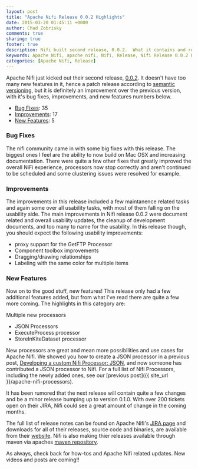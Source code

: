 ```yaml
---
layout: post
title: "Apache Nifi Release 0.0.2 Highlights"
date: 2015-03-20 01:45:11 +0000
author: Chad Zobrisky
comments: true
sharing: true
footer: true
description: Nifi built second release, 0.0.2.  What it contains and release highlights.
keywords: Apache Nifi, apache nifi, Nifi, Release, Nifi Release 0.0.2 Highlights, Release Highlights
categories: [Apache Nifi, Release]
---
```


Apache Nifi just kicked out their second release, [0.0.2](https://nifi.incubator.apache.org/downloads/).  It doesn't have too many new features in it, hence a patch release according to [semantic versioning](http://semver.org), but it is definitely an improvement over the previous version, with it's bug fixes, improvements, and new features numbers below.

* [Bug Fixes](#bugfixes):		35
* [Improvements](#improvements):		17
* [New Features](#new-features):		5

<!--more-->
### <a name="bugfixes"></a>Bug Fixes
The nifi community came in with some big fixes with this release.  The biggest ones I feel are the ability to now build on Mac OSX and increasing documentation.  There were quite a few other fixes that greatly improved the overall NiFi experience, processors now stop correctly and aren't continued to be scheduled and some clustering issues were resolved for example.

### <a name="improvements"></a>Improvements
The improvements in this release included a few maintanence related tasks and again some over all usability tasks, with most of them falling on the usability side.  The main improvements in Nifi release 0.0.2 were document related and overall usability updates, the cleanup of development documents, and too many to name for the usability.  In this release though, you should expect the following usability improvements:

* proxy support for the GetFTP Processor
* Component toolbox improvements
* Dragging/drawing relationships
* Labeling with the same color for multiple items

### <a name="new-features"></a>New Features
Now on to the good stuff, new features!  This release only had a few additional features added, but from what I've read there are quite a few more coming.  The highlights in this category are:

Multiple new processors
* JSON Processors
* ExecuteProcess processor
* StoreInKiteDataset processor
 
New processors are great and mean more possibilities and use cases for Apache Nifi.  We showed you how to create a JSON processor in a previous post, [Developing a custom Nifi Processor: JSON]({{site_url}}/developing-a-custom-apache-nifi-processor-json), and now someone has contributed a JSON processor to Nifi.  For a full list of Nifi Processors, including the newly added ones, see our [previous post]({{ site_url }}/apache-nifi-processors).

It has been rumored that the next release will contain quite a few changes and be a minor release bumping up to version 0.1.0.  With over 200 tickets open on their JIRA, Nifi could see a great amount of change in the coming months.

The full list of release notes can be found on Apache Nifi's [JIRA page](https://issues.apache.org/jira/secure/ReleaseNote.jspa?projectId=12316020&version=12329373) and downloads for all of their releases, source code and binaries, are available from their [website](http://nifi.incubator.apache.org/downloads/).  Nifi is also making thier releases available through maven via apaches [maven repository](https://repository.apache.org/content/repositories/releases/org/apache/nifi/).

As always, check back for how-tos and Apache Nifi related updates.  New videos and posts are coming!!